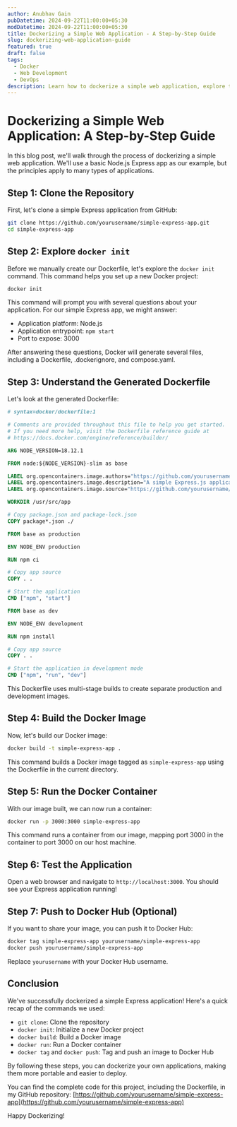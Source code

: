 ```yaml
---
author: Anubhav Gain
pubDatetime: 2024-09-22T11:00:00+05:30
modDatetime: 2024-09-22T11:00:00+05:30
title: Dockerizing a Simple Web Application - A Step-by-Step Guide
slug: dockerizing-web-application-guide
featured: true
draft: false
tags:
  - Docker
  - Web Development
  - DevOps
description: Learn how to dockerize a simple web application, explore the docker init command, and understand the process step-by-step.
---
```


# Dockerizing a Simple Web Application: A Step-by-Step Guide

In this blog post, we'll walk through the process of dockerizing a simple web application. We'll use a basic Node.js Express app as our example, but the principles apply to many types of applications.

## Step 1: Clone the Repository

First, let's clone a simple Express application from GitHub:

```bash
git clone https://github.com/yourusername/simple-express-app.git
cd simple-express-app
```

## Step 2: Explore `docker init`

Before we manually create our Dockerfile, let's explore the `docker init` command. This command helps you set up a new Docker project:

```bash
docker init
```

This command will prompt you with several questions about your application. For our simple Express app, we might answer:

- Application platform: Node.js
- Application entrypoint: `npm start`
- Port to expose: 3000

After answering these questions, Docker will generate several files, including a Dockerfile, .dockerignore, and compose.yaml.

## Step 3: Understand the Generated Dockerfile

Let's look at the generated Dockerfile:

```dockerfile
# syntax=docker/dockerfile:1

# Comments are provided throughout this file to help you get started.
# If you need more help, visit the Dockerfile reference guide at
# https://docs.docker.com/engine/reference/builder/

ARG NODE_VERSION=18.12.1

FROM node:${NODE_VERSION}-slim as base

LABEL org.opencontainers.image.authors="https://github.com/yourusername"
LABEL org.opencontainers.image.description="A simple Express.js application"
LABEL org.opencontainers.image.source="https://github.com/yourusername/simple-express-app"

WORKDIR /usr/src/app

# Copy package.json and package-lock.json
COPY package*.json ./

FROM base as production

ENV NODE_ENV production

RUN npm ci

# Copy app source
COPY . .

# Start the application
CMD ["npm", "start"]

FROM base as dev

ENV NODE_ENV development

RUN npm install

# Copy app source
COPY . .

# Start the application in development mode
CMD ["npm", "run", "dev"]
```

This Dockerfile uses multi-stage builds to create separate production and development images.

## Step 4: Build the Docker Image

Now, let's build our Docker image:

```bash
docker build -t simple-express-app .
```

This command builds a Docker image tagged as `simple-express-app` using the Dockerfile in the current directory.

## Step 5: Run the Docker Container

With our image built, we can now run a container:

```bash
docker run -p 3000:3000 simple-express-app
```

This command runs a container from our image, mapping port 3000 in the container to port 3000 on our host machine.

## Step 6: Test the Application

Open a web browser and navigate to `http://localhost:3000`. You should see your Express application running!

## Step 7: Push to Docker Hub (Optional)

If you want to share your image, you can push it to Docker Hub:

```bash
docker tag simple-express-app yourusername/simple-express-app
docker push yourusername/simple-express-app
```

Replace `yourusername` with your Docker Hub username.

## Conclusion

We've successfully dockerized a simple Express application! Here's a quick recap of the commands we used:

- `git clone`: Clone the repository
- `docker init`: Initialize a new Docker project
- `docker build`: Build a Docker image
- `docker run`: Run a Docker container
- `docker tag` and `docker push`: Tag and push an image to Docker Hub

By following these steps, you can dockerize your own applications, making them more portable and easier to deploy.

You can find the complete code for this project, including the Dockerfile, in my GitHub repository: [https://github.com/yourusername/simple-express-app](https://github.com/yourusername/simple-express-app)

Happy Dockerizing!

<svg xmlns="http://www.w3.org/2000/svg" viewBox="0 0 800 200" style="width:100%; height:100%;">
  <rect x="0" y="0" width="800" height="200" fill="#f0f0f0"/>

  <!-- Steps -->
  <rect x="10" y="70" width="120" height="60" fill="#ffffff" stroke="#2496ed" stroke-width="2" rx="10"/>
  <text x="70" y="105" font-family="Arial" font-size="12" text-anchor="middle">1. Clone Repo</text>

  <rect x="140" y="70" width="120" height="60" fill="#ffffff" stroke="#2496ed" stroke-width="2" rx="10"/>
  <text x="200" y="105" font-family="Arial" font-size="12" text-anchor="middle">2. docker init</text>

  <rect x="270" y="70" width="120" height="60" fill="#ffffff" stroke="#2496ed" stroke-width="2" rx="10"/>
  <text x="330" y="105" font-family="Arial" font-size="12" text-anchor="middle">3. Build Image</text>

  <rect x="400" y="70" width="120" height="60" fill="#ffffff" stroke="#2496ed" stroke-width="2" rx="10"/>
  <text x="460" y="105" font-family="Arial" font-size="12" text-anchor="middle">4. Run Container</text>

  <rect x="530" y="70" width="120" height="60" fill="#ffffff" stroke="#2496ed" stroke-width="2" rx="10"/>
  <text x="590" y="105" font-family="Arial" font-size="12" text-anchor="middle">5. Test App</text>

  <rect x="660" y="70" width="120" height="60" fill="#ffffff" stroke="#2496ed" stroke-width="2" rx="10"/>
  <text x="720" y="105" font-family="Arial" font-size="12" text-anchor="middle">6. Push to Hub</text>

  <!-- Arrows -->
  <line x1="130" y1="100" x2="140" y2="100" stroke="#2496ed" stroke-width="2"/>
  <line x1="260" y1="100" x2="270" y2="100" stroke="#2496ed" stroke-width="2"/>
  <line x1="390" y1="100" x2="400" y2="100" stroke="#2496ed" stroke-width="2"/>
  <line x1="520" y1="100" x2="530" y2="100" stroke="#2496ed" stroke-width="2"/>
  <line x1="650" y1="100" x2="660" y2="100" stroke="#2496ed" stroke-width="2"/>
</svg>

This blog post provides a step-by-step guide to dockerizing a simple web application, explores the `docker init` command, and includes all the necessary commands with explanations. The GitHub repository link is included, and the content is written clearly for easy understanding, regardless of prior experience.

